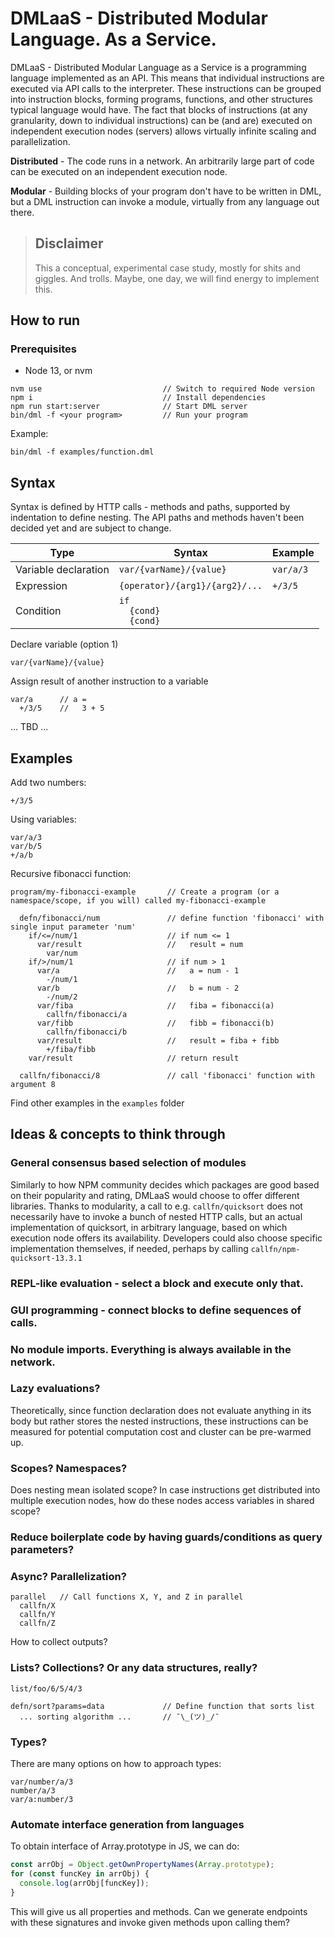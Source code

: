 # DMLaaS - Distributed Modular Language. As a Service.

DMLaaS - Distributed Modular Language as a Service is a programming language implemented as an API. This means that individual instructions
are executed via API calls to the interpreter. These instructions can be grouped into instruction blocks, forming programs, functions, and other structures typical language would have. The fact that blocks of instructions (at any granularity, down to individual instructions) can be (and are) executed on independent execution nodes (servers) allows virtually infinite scaling and parallelization.

**Distributed** - The code runs in a network. An arbitrarily large part of code can be executed on an independent execution node.

**Modular** - Building blocks of your program don't have to be written in DML, but a DML instruction can invoke a module, virtually from any language out there.

> ## Disclaimer
>
> This a conceptual, experimental case study, mostly for shits and giggles. And trolls. Maybe, one day, we will find energy to implement this.

## How to run

### Prerequisites

- Node 13, or nvm

```
nvm use                           // Switch to required Node version
npm i                             // Install dependencies
npm run start:server              // Start DML server
bin/dml -f <your program>         // Run your program
```

Example:

```
bin/dml -f examples/function.dml
```

## Syntax

Syntax is defined by HTTP calls - methods and paths, supported by indentation to define nesting. The API paths and methods
haven't been decided yet and are subject to change.

| Type                 | Syntax                                                      | Example   |
| -------------------- | ----------------------------------------------------------- | --------- |
| Variable declaration | `var/{varName}/{value}`                                     | `var/a/3` |
| Expression           | `{operator}/{arg1}/{arg2}/...`                              | `+/3/5`   |
| Condition            | <code>if<br>&nbsp;&nbsp;{cond}<br>&nbsp;&nbsp;{cond}</code> |

Declare variable (option 1)

    var/{varName}/{value}

Assign result of another instruction to a variable

    var/a      // a =
      +/3/5    //   3 + 5

... TBD ...

## Examples

Add two numbers:

```
+/3/5
```

Using variables:

```
var/a/3
var/b/5
+/a/b
```

Recursive fibonacci function:

```
program/my-fibonacci-example       // Create a program (or a namespace/scope, if you will) called my-fibonacci-example

  defn/fibonacci/num               // define function 'fibonacci' with single input parameter 'num'
    if/<=/num/1                    // if num <= 1
      var/result                   //   result = num
        var/num
    if/>/num/1                     // if num > 1
      var/a                        //   a = num - 1
        -/num/1
      var/b                        //   b = num - 2
        -/num/2
      var/fiba                     //   fiba = fibonacci(a)
        callfn/fibonacci/a
      var/fibb                     //   fibb = fibonacci(b)
        callfn/fibonacci/b
      var/result                   //   result = fiba + fibb
        +/fiba/fibb
    var/result                     // return result

  callfn/fibonacci/8               // call 'fibonacci' function with argument 8
```

Find other examples in the `examples` folder

## Ideas & concepts to think through

### General consensus based selection of modules

Similarly to how NPM community decides which packages are good based on their popularity and rating, DMLaaS would choose to offer different libraries. Thanks to modularity, a call to e.g. `callfn/quicksort` does not necessarily have to invoke a bunch of nested HTTP calls, but an actual implementation of quicksort, in arbitrary language, based on which execution node offers its availability. Developers could also choose specific implementation themselves, if needed, perhaps by calling `callfn/npm-quicksort-13.3.1`

### REPL-like evaluation - select a block and execute only that.

### GUI programming - connect blocks to define sequences of calls.

### No module imports. Everything is always available in the network.

### Lazy evaluations?

Theoretically, since function declaration does not evaluate anything in its body but rather stores the nested instructions, these instructions can be measured for potential computation cost and cluster can be pre-warmed up.

### Scopes? Namespaces?

Does nesting mean isolated scope? In case instructions get distributed into multiple execution nodes, how do these nodes access variables in shared scope?

### Reduce boilerplate code by having guards/conditions as query parameters?

### Async? Parallelization?

```
parallel   // Call functions X, Y, and Z in parallel
  callfn/X
  callfn/Y
  callfn/Z
```

How to collect outputs?

### Lists? Collections? Or any data structures, really?

```
list/foo/6/5/4/3

defn/sort?params=data             // Define function that sorts list
  ... sorting algorithm ...       // ¯\_(ツ)_/¯
```

### Types?

There are many options on how to approach types:

```
var/number/a/3
number/a/3
var/a:number/3
```

### Automate interface generation from languages

To obtain interface of Array.prototype in JS, we can do:

```javascript
const arrObj = Object.getOwnPropertyNames(Array.prototype);
for (const funcKey in arrObj) {
  console.log(arrObj[funcKey]);
}
```

This will give us all properties and methods. Can we generate endpoints with these signatures and invoke given methods upon calling them?
